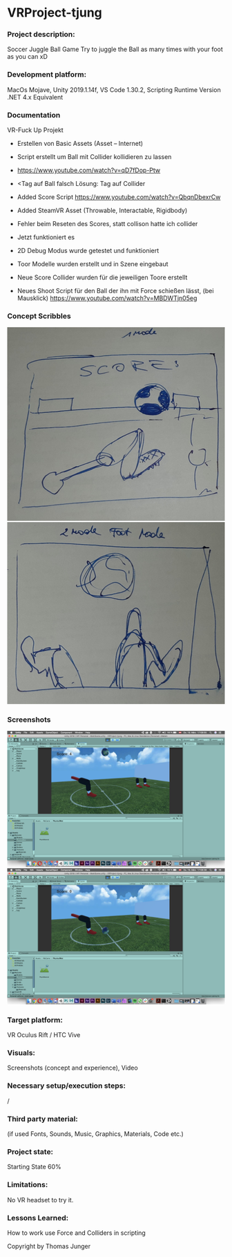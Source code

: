 # VRProject-tjung

 
 ### Project description: 
Soccer Juggle Ball Game
Try to juggle the Ball as many times with your foot as you can xD

### Development platform: 
MacOs Mojave, Unity 2019.1.14f, VS Code 1.30.2, Scripting Runtime Version .NET 4.x Equivalent

### Documentation
VR-Fuck Up Projekt

-	Erstellen von Basic Assets (Asset – Internet)
-	Script erstellt um Ball mit Collider kollidieren zu lassen 
-	https://www.youtube.com/watch?v=qD7fDop-Ptw

-	<Tag auf Ball falsch Lösung: Tag auf Collider

-	Added Score Script https://www.youtube.com/watch?v=QbqnDbexrCw

-	Added SteamVR Asset (Throwable, Interactable, Rigidbody)


-	Fehler beim Reseten des Scores, statt collison hatte ich collider
-	Jetzt funktioniert es

-	2D Debug Modus wurde getestet und funktioniert

-	Toor Modelle wurden erstellt und in Szene eingebaut

-	Neue Score Collider wurden für die jeweiligen Toore erstellt

-	Neues Shoot Script für den Ball der ihn mit Force schießen lässt, (bei Mausklick)
	https://www.youtube.com/watch?v=MBDWTjn05eg

### Concept Scribbles
<div>
<img src="./Pictures/Scribble1.jpeg" width="512">
</div

<div>
<img src="./Pictures/Scribble2.jpeg" width="512">
</div>   


### Screenshots

<div>
<img src="./Pictures/SC-Shot1.png" width="512">
</div> 

<div>
<img src="./Pictures/SC-Shot2.png" width="512">
</div> 

### Target platform: 
VR Oculus Rift / HTC Vive

### Visuals: 
Screenshots (concept and experience), Video

### Necessary setup/execution steps: 
/

### Third party material: 
(if used Fonts, Sounds, Music, Graphics, Materials, Code etc.)

### Project state: 
Starting State 60%

### Limitations: 

No VR headset to try it.

### Lessons Learned: 

How to work use Force and Colliders in scripting

Copyright by Thomas Junger
